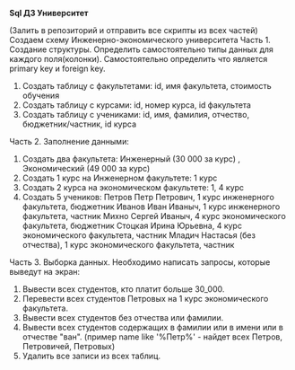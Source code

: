 **Sql ДЗ Университет**

(Залить в репозиторий и отправить все скрипты из всех частей)
Создаем схему Инженерно-экономического университета
Часть 1. Создание структуры. Определить самостоятельно типы данных для каждого поля(колонки). Самостоятельно определить что является primary key и foreign key.
1. Создать таблицу с факультетами: id, имя факультета, стоимость обучения
2. Создать таблицу с курсами: id, номер курса, id факультета
3. Создать таблицу с учениками: id, имя, фамилия, отчество, бюджетник/частник, id курса

Часть 2. Заполнение данными:
1. Создать два факультета: Инженерный (30 000 за курс) , Экономический (49 000 за курс)
2. Создать 1 курс на Инженерном факультете: 1 курс
3. Создать 2 курса на экономическом факультете: 1, 4 курс
4. Создать 5 учеников:
Петров Петр Петрович, 1 курс инженерного факультета, бюджетник
Иванов Иван Иваныч, 1 курс инженерного факультета, частник
Михно Сергей Иваныч, 4 курс экономического факультета, бюджетник
Стоцкая Ирина Юрьевна, 4 курс экономического факультета, частник
Младич Настасья (без отчества), 1 курс экономического факультета, частник

Часть 3. Выборка данных. Необходимо написать запросы, которые выведут на экран:
1. Вывести всех студентов, кто платит больше 30_000.
2. Перевести всех студентов Петровых на 1 курс экономического факультета.
3. Вывести всех студентов без отчества или фамилии.
4. Вывести всех студентов содержащих в фамилии или в имени или в отчестве "ван". (пример name like '%Петр%' - найдет всех Петров, Петровичей, Петровых)
5. Удалить все записи из всех таблиц.
